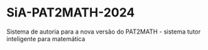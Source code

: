 # SiA-PAT2MATH-2024
 Sistema de autoria para a nova versão do PAT2MATH - sistema tutor inteligente para matemática

